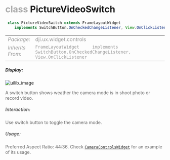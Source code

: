 <div class="article"><h1 ><font color="#AAA">class </font>PictureVideoSwitch</h1></div>

~~~java
 class PictureVideoSwitch extends FrameLayoutWidget
    implements SwitchButton.OnCheckedChangeListener, View.OnClickListener 
~~~

<html><table class="table-supportedby"><tr valign="top"><td width=15%><font color="#999"><i>Package:</i></td><td width=85%><font color="#999">dji.ux.widget.controls</td></tr><tr valign="top"><td width=15%><font color="#999"><i>Inherits From:</i></td><td width=85%><font color="#999"><code>FrameLayoutWidget     implements SwitchButton.OnCheckedChangeListener, View.OnClickListener</code></td></tr></table></html>



##### Display:

![uilib_image](/assets/SWITCH.gif)<br style="clear:both" />

<font color="#666">A switch button shows weather the camera mode is in shoot photo or record video.



##### Interaction:



<font color="#666">Use switch button to toggle the camera mode.



##### Usage:



<font color="#666">Preferred Aspect Ratio: 44:36. Check <code><a href="/Widgets/CameraControlsWidget.html#cameracontrolswidget">CameraControlsWidget</a></code> for an example of its usage.


